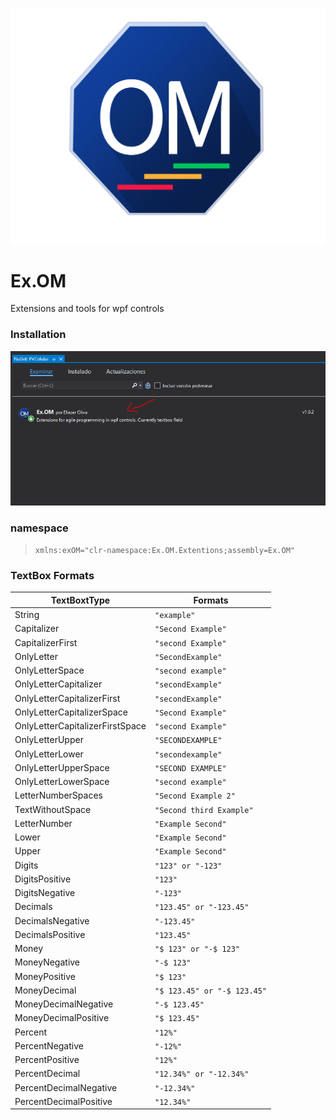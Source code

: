 ![OM](https://raw.githubusercontent.com/EliezerVM/Ex.OM/master/OM.png)
# Ex.OM
Extensions and tools for wpf controls

### Installation
![Instalacion](https://raw.githubusercontent.com/EliezerVM/Ex.OM/master/Intalacion.PNG)

### namespace
> `xmlns:exOM="clr-namespace:Ex.OM.Extentions;assembly=Ex.OM"`


### TextBox Formats

TextBoxtType | Formats
------------ | -------------
String | `"example"`
Capitalizer | `"Second Example"`
CapitalizerFirst | `"second Example"`
OnlyLetter | `"SecondExample"`
OnlyLetterSpace | `"second example"`
OnlyLetterCapitalizer | `"secondExample"`
OnlyLetterCapitalizerFirst | `"secondExample"`
OnlyLetterCapitalizerSpace | `"Second Example"`
OnlyLetterCapitalizerFirstSpace | `"second Example"`
OnlyLetterUpper | `"SECONDEXAMPLE"`
OnlyLetterLower | `"secondexample"`
OnlyLetterUpperSpace | `"SECOND EXAMPLE"`
OnlyLetterLowerSpace | `"second example"`
LetterNumberSpaces | `"Second Example 2"`
TextWithoutSpace | `"Second third Example"`
LetterNumber | `"Example Second"`
Lower | `"Example Second"`
Upper | `"Example Second"`
Digits | `"123" or "-123"`
DigitsPositive | `"123"`
DigitsNegative | `"-123"`
Decimals | `"123.45" or "-123.45"`
DecimalsNegative | `"-123.45"`
DecimalsPositive | `"123.45"`
Money | `"$ 123" or "-$ 123"`
MoneyNegative | `"-$ 123"`
MoneyPositive | `"$ 123"`
MoneyDecimal | `"$ 123.45" or "-$ 123.45"`
MoneyDecimalNegative | `"-$ 123.45"`
MoneyDecimalPositive | `"$ 123.45"`
Percent | `"12%"`
PercentNegative | `"-12%"`
PercentPositive | `"12%"`
PercentDecimal | `"12.34%" or "-12.34%"`
PercentDecimalNegative | `"-12.34%"`
PercentDecimalPositive | `"12.34%"`

